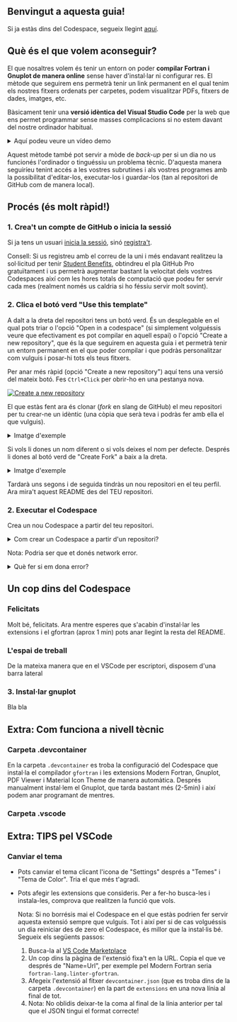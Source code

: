 ## Benvingut a aquesta guia!
Si ja estàs dins del Codespace, segueix llegint [aquí](#un-cop-dins-del-codespace).
## Què és el que volem aconseguir?
El que nosaltres volem és tenir un entorn on poder **compilar Fortran i Gnuplot de manera online** sense haver d'instal·lar ni configurar res. El mètode que seguirem ens permetrà tenir un link permanent en el qual tenim els nostres fitxers ordenats per carpetes, podem visualitzar PDFs, fitxers de dades, imatges, etc.

Bàsicament tenir una **versió idèntica del Visual Studio Code** per la web que ens permet programmar sense masses complicacions si no estem davant del nostre ordinador habitual.
<details>
  <summary>Aquí podeu veure un vídeo demo</summary>
  Bla bla
</details>

Aquest mètode també pot servir a mòde de *back-up* per si un dia no us funcionés l'ordinador o tinguéssiu un problema tècnic. D'aquesta manera seguiríeu tenint accés a les vostres subrutines i als vostres programes amb la possibilitat d'editar-los, executar-los i guardar-los (tan al repositori de GitHub com de manera local).

## Procés (és molt ràpid!)
### 1. Crea't un compte de GitHub o inicia la sessió
Si ja tens un usuari [inicia la sessió](https://github.com/login), sinó [registra't](https://github.com/signup).

Consell: Si us registreu amb el correu de la uni i més endavant realitzeu la sol·licitud per tenir [Student Benefits](https://fisicaubwiki.notion.site/Utilitzar-la-IA-GitHub-Copilot-d25a3dd6dd384b0ea4586a309a5b0fdc), obtindreu el pla GitHub Pro gratuïtament i us permetrà augmentar bastant la velocitat dels vostres Codespaces així com les hores totals de computació que podeu fer servir cada mes (realment només us caldria si ho féssiu servir molt sovint).
### 2. Clica el botó verd "Use this template"
A dalt a la dreta del repositori tens un botó verd. És un desplegable en el qual pots triar o l'opció "Open in a codespace" (si simplement volguéssis veure que efectivament es pot compilar en aquell espai) o l'opció "Create a new repository", que és la que seguirem en aquesta guia i et permetrà tenir un entorn permanent en el que poder compilar i que podràs personalitzar com vulguis i posar-hi tots els teus fitxers.

Per anar més ràpid (opció "Create a new repository") aquí tens una versió del mateix botó. Fes `Ctrl+Click` per obrir-ho en una pestanya nova.

[![Create a new repository](https://img.shields.io/badge/Use_this_Template-green.svg)](https://github.com/Mapaor/compilador-fortran/generate)

El que estàs fent ara és clonar (*fork* en slang de GitHub) el meu repositori per tu crear-ne un idèntic (una còpia que serà teva i podràs fer amb ella el que vulguis).
<details>
  <summary>Imatge d'exemple</summary>
  <img width="571" alt="Screenshot 2024-09-28 at 23-28-54 Fork Mapaor_compilador-fortran" src="https://github.com/user-attachments/assets/255c396c-483b-4224-8591-98c7cb50c671">
</details>

Si vols li dones un nom diferent o si vols deixes el nom per defecte. Després li dones al botó verd de "Create Fork" a baix a la dreta.

<details>
  <summary>Imatge d'exemple</summary>
  <img width="941" alt="fork_example" src="https://github.com/user-attachments/assets/837b49ec-72d8-4697-972d-3f07d4ffebdd">
</details>

Tardarà uns segons i de seguida tindràs un nou repositori en el teu perfil. Ara mira't aquest README des del TEU repositori.

### 2. Executar el Codespace
Crea un nou Codespace a partir del teu repositori.
<details>
<summary>Com crear un Codespace a partir d'un repositori?</summary>
  Simplement obra el desplegable "Code" i en la pestanya "Codespaces" clica el botó que és un '+'.
  
  ![imatge](https://github.com/user-attachments/assets/25ea5146-3311-4f8a-909d-3bfdeac733c4)
</details>

Nota: Podria ser que et donés network error.
<details>
<summary>Què fer si em dona error?</summary>
  Segurament sigui degut a que tens un ad-blocker o una extensió que restringeix alguna funcionalitat del navegador, o ho estàs obrint en una pestanya d'incògnit. Prova a descativar temporalment alguna de les extensions o canviar de navegador.
</details>

## Un cop dins del Codespace
### Felicitats
Molt bé, felicitats. Ara mentre esperes que s'acabin d'instal·lar les extensions i el gfortran (aprox 1 min) pots anar llegint la resta del README.
### L'espai de treball
De la mateixa manera que en el VSCode per escriptori, disposem d'una barra lateral 
### 3. Instal·lar gnuplot
Bla bla
## Extra: Com funciona a nivell tècnic
### Carpeta .devcontainer
En la carpeta `.devcontainer` es troba la configuració del Codespace que instal·la el compilador `gfortran` i les extensions Modern Fortran, Gnuplot, PDF Viewer i Material Icon Theme de manera automàtica.
Després manualment instal·lem el Gnuplot, que tarda bastant més (2-5min) i així podem anar programant de mentres.
### Carpeta .vscode
## Extra: TIPS pel VSCode
### Canviar el tema
- Pots canviar el tema clicant l'icona de "Settings" després a "Temes" i "Tema de Color". Tria el que més t'agradi.
- Pots afegir les extensions que consideris. Per a fer-ho busca-les i instala-les, comprova que realitzen la funció que vols.

  Nota: Si no borrésis mai el Codespace en el que estàs podrien fer servir aquesta extensió sempre que vulguis. Tot i així per si de cas volguéssis un dia reiniciar des de zero el Codespace, és millor que la instal·lis bé. Segueix els següents passos:
  1. Busca-la al [VS Code Marketplace](https://marketplace.visualstudio.com/vscode)
  2. Un cop dins la pàgina de l'extensió fixa't en la URL. Copia el que ve després de "Name=Url", per exemple pel Modern Fortran seria `fortran-lang.linter-gfortran`.
  3. Afegeix l'extensió al fitxer `devcontainer.json` (que es troba dins de la carpeta `.devcontainer`) en la part de `extensions` en una nova línia al final de tot.
  4. 
     Nota: No oblidis deixar-te la coma al final de la línia anterior per tal que el JSON tingui el format correcte!
